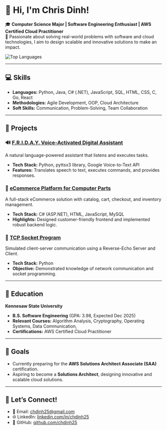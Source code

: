 
# 👋 Hi, I'm Chris Dinh!

🎓 **Computer Science Major | Software Engineering Enthusiast | AWS Certified Cloud Practitioner**  
🌟 Passionate about solving real-world problems with software and cloud technologies, I aim to design 
scalable and innovative solutions to make an impact. 

![Top Languages](https://github-readme-stats.vercel.app/api/top-langs/?username=chdinh25&layout=compact&theme=radical)

---

## 💻 **Skills**
- **Languages:** Python, Java, C# (.NET), JavaScript, SQL, HTML, CSS, C, Go, React  
- **Methodologies:** Agile Development, OOP, Cloud Architecture  
- **Soft Skills:** Communication, Problem-Solving, Team Collaboration  

---

## 🚀 **Projects**
### 🔊 [F.R.I.D.A.Y. Voice-Activated Digital Assistant](https://github.com/chdinh25/AI-ChatBot/tree/main/chatBot-v2-FRIDAY)

A natural language-powered assistant that listens and executes tasks.  
- **Tech Stack:** Python, pyttsx3 library, Google Voice-to-Text API  
- **Features:** Translates speech to text, executes commands, and provides responses.

### 🛒 [eCommerce Platform for Computer Parts](https://github.com/chdinh25/ecommerce-platform)

A full-stack eCommerce solution with catalog, cart, checkout, and inventory management.  
- **Tech Stack:** C# (ASP.NET), HTML, JavaScript, MySQL  
- **Highlights:** Designed customer-friendly frontend and implemented robust backend logic.

### 📡 [TCP Socket Program](https://github.com/chdinh25/tcp-socket-program)

Simulated client-server communication using a Reverse-Echo Server and Client.  
- **Tech Stack:** Python  
- **Objective:** Demonstrated knowledge of network communication and socket programming.

---

## 🌟 **Education**
**Kennesaw State University**  
- **B.S. Software Engineering** (GPA: 3.98, Expected Dec 2025)  
- **Relevant Courses:** Algorithm Analysis, Cryptography, Operating Systems, Data Communication,   
- **Certifications:** AWS Certified Cloud Practitioner  

---

## 🎯 **Goals**
- Currently preparing for the **AWS Solutions Architect Associate (SAA)** certification.  
- Aspiring to become a **Solutions Architect**, designing innovative and scalable cloud solutions.  

---

## 💬 **Let’s Connect!**
- 📧 Email: [chdinh25@gmail.com](mailto:chdinh25@gmail.com)  
- 🌐 LinkedIn: [linkedin.com/in/chdinh25](https://www.linkedin.com/in/chdinh25/)  
- 🔗 GitHub: [github.com/chdinh25](https://github.com/chdinh25)
